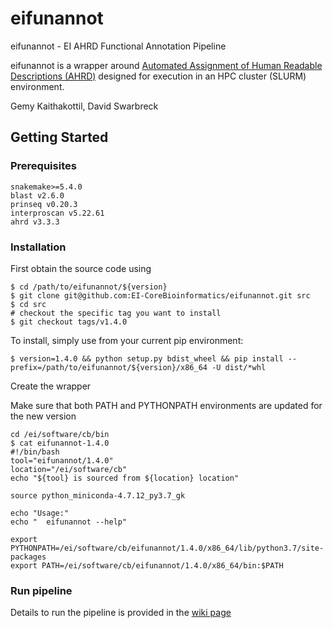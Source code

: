 # eifunannot
eifunannot - EI AHRD Functional Annotation Pipeline

eifunannot is a wrapper around [Automated Assignment of Human Readable Descriptions (AHRD)](https://github.com/groupschoof/AHRD) designed for execution in an HPC cluster (SLURM) environment.

Gemy Kaithakottil, David Swarbreck

## Getting Started

### Prerequisites

```Console
snakemake>=5.4.0
blast v2.6.0
prinseq v0.20.3
interproscan v5.22.61
ahrd v3.3.3
```
 
### Installation

First obtain the source code using

```console
$ cd /path/to/eifunannot/${version}
$ git clone git@github.com:EI-CoreBioinformatics/eifunannot.git src
$ cd src
# checkout the specific tag you want to install
$ git checkout tags/v1.4.0
```

To install, simply use from your current pip environment:
```console
$ version=1.4.0 && python setup.py bdist_wheel && pip install --prefix=/path/to/eifunannot/${version}/x86_64 -U dist/*whl
```

Create the wrapper

Make sure that both PATH and PYTHONPATH environments are updated for the new version
```console
cd /ei/software/cb/bin
$ cat eifunannot-1.4.0
#!/bin/bash
tool="eifunannot/1.4.0"
location="/ei/software/cb"
echo "${tool} is sourced from ${location} location"

source python_miniconda-4.7.12_py3.7_gk

echo "Usage:"
echo "  eifunannot --help"

export PYTHONPATH=/ei/software/cb/eifunannot/1.4.0/x86_64/lib/python3.7/site-packages
export PATH=/ei/software/cb/eifunannot/1.4.0/x86_64/bin:$PATH
```

### Run pipeline

Details to run the pipeline is provided in the [wiki page](../../wiki)

